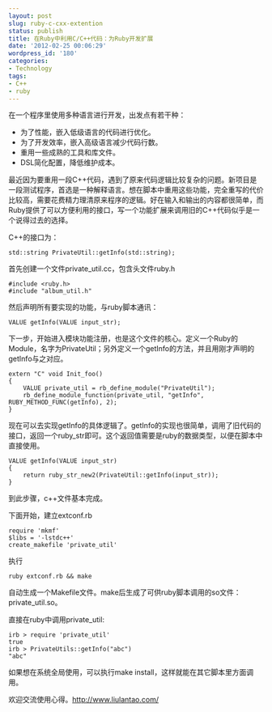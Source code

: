 ```yaml
---
layout: post
slug: ruby-c-cxx-extention
status: publish
title: 在Ruby中利用C/C++代码：为Ruby开发扩展
date: '2012-02-25 00:06:29'
wordpress_id: '180'
categories:
- Technology
tags:
- C++
- ruby
---
```

在一个程序里使用多种语言进行开发，出发点有若干种：


+   为了性能，嵌入低级语言的代码进行优化。
+   为了开发效率，嵌入高级语言减少代码行数。
+   重用一些成熟的工具和库文件。
+   DSL简化配置，降低维护成本。


最近因为要重用一段C++代码，遇到了原来代码逻辑比较复杂的问题。新项目是一段测试程序，首选是一种解释语言。想在脚本中重用这些功能，完全重写的代价比较高，需要花费精力理清原来程序的逻辑。好在输入和输出的内容都很简单，而Ruby提供了可以方便利用的接口，写一个功能扩展来调用旧的C++代码似乎是一个说得过去的选择。

C++的接口为：

    std::string PrivateUtil::getInfo(std::string);

首先创建一个文件private_util.cc，包含头文件ruby.h

    #include <ruby.h>
    #include "album_util.h"

然后声明所有要实现的功能，与ruby脚本通讯：

    VALUE getInfo(VALUE input_str);

下一步，开始进入模块功能注册，也是这个文件的核心。定义一个Ruby的Module，名字为PrivateUtil；另外定义一个getInfo的方法，并且用刚才声明的getInfo与之对应。

    extern "C" void Init_foo()
    {
        VALUE private_util = rb_define_module("PrivateUtil");
        rb_define_module_function(private_util, "getInfo", RUBY_METHOD_FUNC(getInfo), 2);
    }

现在可以去实现getInfo的具体逻辑了。getInfo的实现也很简单，调用了旧代码的接口，返回一个ruby_str即可。这个返回值需要是ruby的数据类型，以便在脚本中直接使用。

    VALUE getInfo(VALUE input_str)
    {
        return ruby_str_new2(PrivateUtil::getInfo(input_str));
    }

到此步骤，c++文件基本完成。

下面开始，建立extconf.rb

    require 'mkmf'
    $libs = '-lstdc++'
    create_makefile 'private_util'

执行

    ruby extconf.rb && make

自动生成一个Makefile文件。make后生成了可供ruby脚本调用的so文件：private_util.so。

直接在ruby中调用private_util:

    irb > require 'private_util'
    true
    irb > PrivateUtils::getInfo("abc")
    "abc"

如果想在系统全局使用，可以执行make install，这样就能在其它脚本里方面调用。

欢迎交流使用心得。http://www.liulantao.com/
